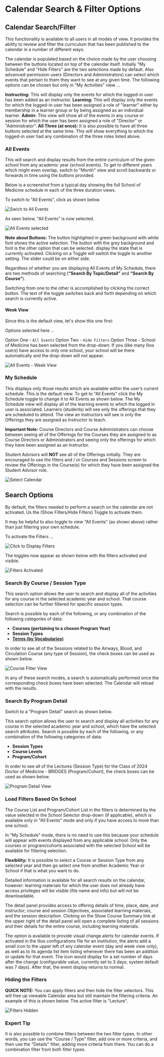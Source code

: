 # Calendar Search & Filter Options

## Calendar Search/Filter

This functionality is available to all users in all modes of view. It provides the ability to review and filter the curriculum that has been published to the calendar in a number of different ways.

The calendar is populated based on the choice made by the user choosing between the buttons located on top of the calendar itself. Initially "My Schedule" and "Hide Filters" are the two selections made by default. Also advanced-permission users (Directors and Administrators) can select which events that pertain to them they want to see at any given time. The following options can be chosen but only in "My Activities" view ...

**Instructing:** This will display only the events for which the logged-in user has been added as an instructor.
**Learning:** This will display only the events for which the logged-in user has been assigned a role of "learner" either by membership in a learner group or by being assigned as an individual learner.
**Admin:** This view will show all of the events in any course or session for which the user has been assigned a role of "Director" or "Administrator".
**All Three (at once):** It is also possible to have all three buttons selected at the same time. This will show everything to which the logged-in user had any combination of the three roles listed above.

### All Events 

This will search and display results from the entire curriculum of the given school from any academic year (school events). To get to different years which might even overlap, switch to "Month" view and scroll backwards or forwards in time using the buttons provided.

Below is a screenshot from a typical day showing the full School of Medicine schedule in each of the three duration views.

To switch to "All Events", click as shown below.

![Swich to All Events](../images/calendar_srch_images/all_events_click_demo.png)

As seen below, "All Events" is now selected.

![All Events selected](../images/calendar_srch_images/all_events_view_demo.png)

**Note about Buttons:** The button highlighted in green background with white font shows the active selection. The button with the grey background and font is the other option that can be selected. display the state that is currently activated. Clicking on a Toggle will switch the toggle to another setting. The slider could be on either side.

Regardless of whether you are displaying All Events of My Schedule, there are two methods of searching (**“Search By Topic/Detail”** and **“Search By Course”**).

Switching from one to the other is accomplished by clicking the correct button. The text of the toggle switches back and forth depending on which search is currently active.

#### Week View

Since this is the default view, let's show this one first: 

Options selected here ...

Option One - `All Events` 
Option Two - `Hide Filters` 
Option Three - School of Medicine has been selected from the drop-down. If you (like many Ilios users) have access to only one school, your school will be there automatically and the drop-down will not appear.

![All Events - Week View](../images/calendar_srch_images/all_school_events_week_view.png)


### My Schedule

This displays only those results which are available within the user’s current schedule. This is the default view. To get to "All Events" click the My Schedule toggle to change it to All Events as shown below. The My Schedule view will display all of the learning events to which the logged in user is associated. Learners (students) will see only the offerings that they are scheduled to attend. The view an Instructors will see is only the Offerings they are assigned as Instructor to teach.

**Important Note:** Course Directors and Course Administrators can choose between seeing all of the Offerings for the Courses they are assigned to as Course Directors or Administrators and seeing only the offerings for which they have been assigned as an Instructor.

Student Advisors will **NOT** see all of the Offerings initially. They are encouraged to use the filters and / or Courses and Sessions screen to review the Offerings in the Course(s) for which they have been assigned the Student Advisor role.

![Select Calendar](../images/calendar_srch_images/dashboard.png)

## Search Options

By default, the filters needed to perform a search on the calendar are not activated. Us the (Show Filters/Hide Filters) Toggle to activate them.

It may be helpful to also toggle to view "All Events" (as shown above) rather than just filtering your own schedule.

To activate the Filters ...

![Click to Display Filters](../images/calendar_srch_images/display_filters.png)

The toggles now appear as shown below with the filters activated and visible.

![Filters Activated](../images/calendar_srch_images/filters_displayed.png)

### Search By Course / Session Type

This search option allows the user to search and display all of the activities for any course in the selected academic year and school. That course selection can be further filtered for specific session types.

Search is possible by each of the following, or any combination of the following categories of data:

* **Courses (pertaining to a chosen Program Year)**
* **Session Types**
* **[**Terms (by Vocabularies)**](https://iliosproject.gitbook.io/ilios-user-guide/schools/vocabularies)**

In order to see all of the Sessions related to the Airways, Blood, and Circulation Course (any type of Session), the check boxes can be used as shown below.

![Course Filter View](../images/calendar_srch_images/filters_course.png)

In any of these search modes, a search is automatically performed once the corresponding check boxes have been selected. The Calendar will reload with the results.

### Search By Program Detail

Switch to a "Program Detail" search as shown below.

This search option allows the user to search and display all activities for any course in the selected academic year and school, which have the selected search attributes. Search is possible by each of the following, or any combination of the following categories of data:

* **Session Types**
* **Course Levels**
* **Program/Cohort**

In order to see all of the Lectures (Session Type) for the Class of 2024 Doctor of Medicine - BRIDGES (Program/Cohort), the check boxes can be used as shown below.

![Program Detail View](../images/calendar_srch_images/program_detail_view.png)

### Load Filters Based On School

The Course List and Program/Cohort List in the filters is determined by the value selected in the School Selector drop-down (if applicable), which is available only in "All Events" mode and only if you have access to more than one school. 

In "My Schedule" mode, there is no need to use this because your schedule will appear with events displayed from any applicable school. Only the courses or program/cohorts associated with the selected School will be available for filtering selection. 

**Flexibility:** It is possible to select a Course or Session Type from any selected year and then go select one from another Academic Year or School if that is what you want to do.

Detailed information is available for all search results on the calendar, however: learning materials for which the user does not already have access privileges will be visible (file name and info) but will not be downloadable.

The detail panel provides access to offering details of time, place, date, and instructor; course and session Objectives, associated learning materials, and the session description. Clicking on the Show Course Summary link at the upper right of the detail panel will open a complete listing of all sessions and their details for the entire course, including learning materials.

The option is available to provide visual change alerts for calendar events. If activated in the Ilios configurations file for an institution, the alerts add a small icon to the upper left of any calendar event (day and week view only), as well as to its agenda list item listing whenever there has been an addition or update for that event. The icon would display for a set number of days after the change (configurable value, currently set to 3 days; system default was 7 days). After that, the event display returns to normal.

### Hiding the Filters

**QUICK NOTE:** You can apply filters and then hide the filter selectors. This will free up viewable Calendar area but still maintain the filtering criteria. An example of this is shown below. The active filter is "Lecture".

![Filters Hidden](../images/calendar_srch_images/day_view_filters_hidden.png)

### Expert Tip

It is also possible to combine filters between the two filter types. In other words, you can use the "Course / Type" filter, add one or more criteria, and then use the "Details" filter, adding more criteria from there. You can do a combination filter from both filter types.
